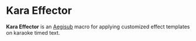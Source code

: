 Kara Effector
=============
**Kara Effector** is an [Aegisub](http://www.aegisub.org/) macro for applying customized effect templates  on karaoke timed text.
